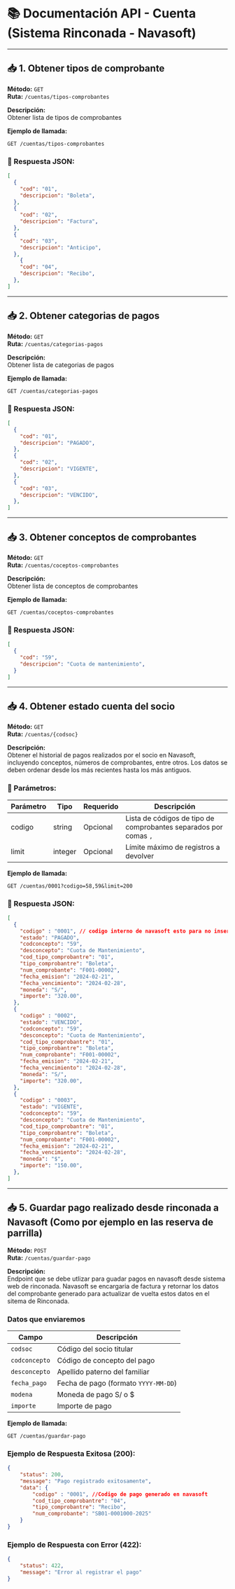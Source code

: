 # 📚 Documentación API - Cuenta (Sistema Rinconada - Navasoft)
---

## 📥 1. Obtener tipos de comprobante

**Método:** `GET`  
**Ruta:** `/cuentas/tipos-comprobantes`

**Descripción:**  
Obtener lista de tipos de comprobantes

**Ejemplo de llamada:**
```
GET /cuentas/tipos-comprobantes
```

### 🔸 Respuesta JSON:
```json
[
  {
    "cod": "01",
    "descripcion": "Boleta",
  },
  {
    "cod": "02",
    "descripcion": "Factura",
  },
  {
    "cod": "03",
    "descripcion": "Anticipo",
  },
    {
    "cod": "04",
    "descripcion": "Recibo",
  },
]
```
---

## 📥 2. Obtener categorias de pagos

**Método:** `GET`  
**Ruta:** `/cuentas/categorias-pagos`

**Descripción:**  
Obtener lista de categorias de pagos

**Ejemplo de llamada:**
```
GET /cuentas/categorias-pagos
```

### 🔸 Respuesta JSON:
```json
[
  {
    "cod": "01",
    "descripcion": "PAGADO",
  },
  {
    "cod": "02",
    "descripcion": "VIGENTE",
  },
  {
    "cod": "03",
    "descripcion": "VENCIDO",
  },
]
```
---

## 📥 3. Obtener conceptos de comprobantes

**Método:** `GET`  
**Ruta:** `/cuentas/coceptos-comprobantes`

**Descripción:**  
Obtener lista de conceptos de comprobantes


**Ejemplo de llamada:**
```
GET /cuentas/coceptos-comprobantes
```

### 🔸 Respuesta JSON:
```json
[
  {
    "cod": "59",
    "descripcion": "Cuota de mantenimiento",
  }
]
```
---

## 📥 4. Obtener estado cuenta del socio 

**Método:** `GET`  
**Ruta:** `/cuentas/{codsoc}`

**Descripción:**  
Obtener el historial de pagos realizados por el socio en Navasoft, incluyendo conceptos, números de comprobantes, entre otros. Los datos se deben ordenar desde los más recientes hasta los más antiguos.

### 🔹 Parámetros:

| Parámetro | Tipo    | Requerido | Descripción                                                     |
|-----------|---------|-----------|-----------------------------------------------------------------|
| codigo    | string  | Opcional  | Lista de códigos de tipo de comprobantes separados por comas `,`|
| limit     | integer | Opcional  | Límite máximo de registros a devolver                           |

**Ejemplo de llamada:**
```
GET /cuentas/0001?codigo=58,59&limit=200
```

### 🔸 Respuesta JSON:
```json
[
  {
    "codigo" : "0001", // codigo interno de navasoft esto para no insertar datos repetidos
    "estado": "PAGADO",
    "codconcepto": "59",
    "desconcepto": "Cuota de Mantenimiento",
    "cod_tipo_comprobantre": "01",
    "tipo_comprobantre": "Boleta",
    "num_comprobante": "F001-00002",
    "fecha_emision": "2024-02-21",
    "fecha_vencimiento": "2024-02-28",
    "moneda": "S/",
    "importe": "320.00",
  },
  {
    "codigo" : "0002",
    "estado": "VENCIDO",
    "codconcepto": "59",
    "desconcepto": "Cuota de Mantenimiento",
    "cod_tipo_comprobantre": "01",
    "tipo_comprobantre": "Boleta",
    "num_comprobante": "F001-00002",
    "fecha_emision": "2024-02-21",
    "fecha_vencimiento": "2024-02-28",
    "moneda": "S/",
    "importe": "320.00",
  },
  {
    "codigo" : "0003",
    "estado": "VIGENTE",
    "codconcepto": "59",
    "desconcepto": "Cuota de Mantenimiento",
    "cod_tipo_comprobantre": "01",
    "tipo_comprobantre": "Boleta",
    "num_comprobante": "F001-00002",
    "fecha_emision": "2024-02-21",
    "fecha_vencimiento": "2024-02-28",
    "moneda": "$",
    "importe": "150.00",
  },
]
```
---

## 📥 5. Guardar pago realizado desde rinconada  a Navasoft (Como por ejemplo en las reserva de parrilla)

**Método:** `POST`  
**Ruta:** `/cuentas/guardar-pago`

**Descripción:**  
Endpoint que se debe utlizar para guadar pagos en navasoft desde sistema web de rinconada. Navasoft se encargaria de factura y retornar los datos del comprobante generado para actualizar de vuelta estos datos en el sitema de Rinconada.

### Datos que enviaremos

| Campo              | Descripción                                                  |
|--------------------|--------------------------------------------------------------|
| `codsoc`           | Código del socio titular                                     |
| `codconcepto`      | Código de concepto del pago                                  |
| `desconcepto`      | Apellido paterno del familiar                                |
| `fecha_pago`       | Fecha de pago (formato `YYYY-MM-DD`)                         |
| `modena`           | Moneda de pago S/ o $                                        |
| `importe`          | Importe de pago                                              |

**Ejemplo de llamada:**
```
GET /cuentas/guardar-pago
```

### Ejemplo de Respuesta Exitosa (200):
```json
{
    "status": 200,
    "message": "Pago registrado exitosamente",
    "data": {
        "codigo" : "0001", //Codigo de pago generado en navasoft
        "cod_tipo_comprobantre": "04",
        "tipo_comprobantre": "Recibo",
        "num_comprobante": "SB01-0001000-2025"
    }
}
```

### Ejemplo de Respuesta con Error (422):
```json
{
    "status": 422,
    "message": "Error al registrar el pago"
}
```